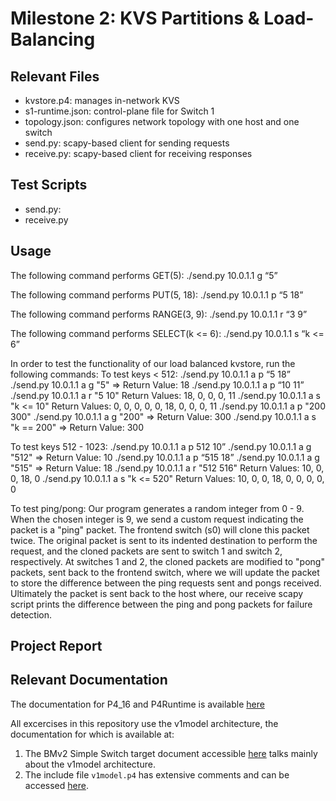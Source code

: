 # Milestone 2: KVS Partitions & Load-Balancing

## Relevant Files

* kvstore.p4: manages in-network KVS
* s1-runtime.json: control-plane file for Switch 1
* topology.json: configures network topology with one host and one switch
* send.py: scapy-based client for sending requests
* receive.py: scapy-based client for receiving responses

## Test Scripts

* send.py:
* receive.py

## Usage

The following command performs GET(5):
./send.py 10.0.1.1 g “5”

The following command performs PUT(5, 18):
./send.py 10.0.1.1 p “5 18”

The following command performs RANGE(3, 9):
./send.py 10.0.1.1 r “3 9”

The following command performs SELECT(k <= 6):
./send.py 10.0.1.1 s “k <= 6”

In order to test the functionality of our load balanced kvstore, run the
following commands:
  To test keys < 512:
    ./send.py 10.0.1.1 a p “5 18”
    ./send.py 10.0.1.1 a g "5" => Return Value: 18
    ./send.py 10.0.1.1 a p “10 11”
    ./send.py 10.0.1.1 a r "5 10"
      Return Values: 18, 0, 0, 0, 11
    ./send.py 10.0.1.1 a s "k <= 10"
      Return Values: 0, 0, 0, 0, 0, 18, 0, 0, 0, 11
    ./send.py 10.0.1.1 a p "200 300"
    ./send.py 10.0.1.1 a g "200" => Return Value: 300
    ./send.py 10.0.1.1 a s "k == 200" => Return Value: 300

  To test keys 512 - 1023:
    ./send.py 10.0.1.1 a p 512 10”
    ./send.py 10.0.1.1 a g "512" => Return Value: 10
    ./send.py 10.0.1.1 a p “515 18”
    ./send.py 10.0.1.1 a g "515" => Return Value: 18
    ./send.py 10.0.1.1 a r "512 516"
      Return Values: 10, 0, 0, 18, 0
    ./send.py 10.0.1.1 a s "k <= 520"
      Return Values: 10, 0, 0, 18, 0, 0, 0, 0, 0

  To test ping/pong:
    Our program generates a random integer from 0 - 9. When the chosen integer
    is 9, we send a custom request indicating the packet is a "ping" packet.
    The frontend switch (s0) will clone this packet twice. The original packet
    is sent to its indented destination to perform the request, and the
    cloned packets are sent to switch 1 and switch 2, respectively. At switches
    1 and 2, the cloned packets are modified to "pong" packets, sent back to
    the frontend switch, where we will update the packet to store the difference
    between the ping requests sent and pongs received. Ultimately the packet is
    sent back to the host where, our receive scapy script prints the difference
    between the ping and pong packets for failure detection.


## Project Report



## Relevant Documentation

The documentation for P4_16 and P4Runtime is available [here](https://p4.org/specs/)

All excercises in this repository use the v1model architecture, the documentation for which is available at:
1. The BMv2 Simple Switch target document accessible [here](https://github.com/p4lang/behavioral-model/blob/master/docs/simple_switch.md) talks mainly about the v1model architecture.
2. The include file `v1model.p4` has extensive comments and can be accessed [here](https://github.com/p4lang/p4c/blob/master/p4include/v1model.p4).

